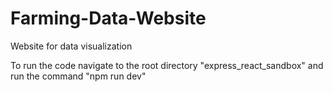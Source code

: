 # Farming-Data-Website

Website for data visualization

To run the code navigate to the root directory "express_react_sandbox" and run the command "npm run dev"
